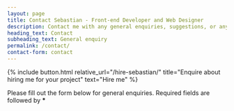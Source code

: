 ```yaml
---
layout: page
title: Contact Sebastian - Front-end Developer and Web Designer
description: Contact me with any general enquiries, suggestions, or anything else. PS. I love collaborating on different projects.
heading_text: Contact
subheading_text: General enquiry
permalink: /contact/
contact-form: contact
---
```


            
{% include button.html relative_url="/hire-sebastian/" title="Enquire about hiring me for your project" text="Hire me" %}


Please fill out the form below for general enquiries.
Required fields are followed by <strong>*</strong>

